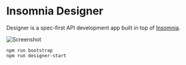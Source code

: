 # Insomnia Designer

Designer is a spec-first API development app built in top of [Insomnia](https://github.com/Kong/insomnia).

![Screenshot](https://raw.githubusercontent.com/Kong/insomnia/master/screenshots/designer.png)

```shell
npm run bootstrap
npm run designer-start
```

